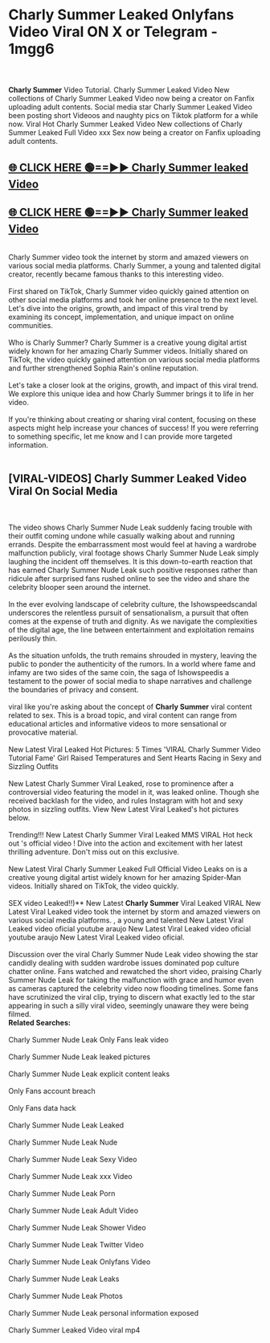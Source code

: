 <h1> Charly Summer Leaked Onlyfans Video Viral ON X or Telegram - 1mgg6 </h1>

# 
<br>
<strong>Charly Summer</strong> Video Tutorial. Charly Summer Leaked Video New collections of  Charly Summer Leaked Video now being a creator on Fanfix uploading adult contents. Social media star Charly Summer Leaked Video been posting short Videoos and naughty pics on Tiktok platform for a while now. Viral Hot Charly Summer Leaked Video New collections of Charly Summer Leaked Full Video xxx Sex now being a creator on Fanfix uploading adult contents.
<br>

## [🌐 CLICK HERE 🟢==►► Charly Summer leaked Video ](https://onlyclips.site?title=Charly_Summer&ref=git)


## [🌐 CLICK HERE 🟢==►► Charly Summer leaked Video ](https://onlyclips.site?title=Charly_Summer&ref=git)

<br>
Charly Summer video took the internet by storm and amazed viewers on various social media platforms. Charly Summer, a young and talented digital creator, recently became famous thanks to this interesting video.
<br><br>
First shared on TikTok, Charly Summer video quickly gained attention on other social media platforms and took her online presence to the next level. Let's dive into the origins, growth, and impact of this viral trend by examining its concept, implementation, and unique impact on online communities.
<br><br>
Who is Charly Summer? Charly Summer is a creative young digital artist widely known for her amazing Charly Summer videos. Initially shared on TikTok, the video quickly gained attention on various social media platforms and further strengthened Sophia Rain's online reputation.
<br><br>
Let's take a closer look at the origins, growth, and impact of this viral trend. We explore this unique idea and how Charly Summer brings it to life in her video.
<br><br>
If you're thinking about creating or sharing viral content, focusing on these aspects might help increase your chances of success! If you were referring to something specific, let me know and I can provide more targeted information.
<br><br>
<h2>[VIRAL-VIDEOS] Charly Summer Leaked Video Viral On Social Media</h2>
<br><br>
The video shows Charly Summer Nude Leak suddenly facing trouble with their outfit coming undone while casually walking about and running errands. Despite the embarrassment most would feel at having a wardrobe malfunction publicly, viral footage shows Charly Summer Nude Leak simply laughing the incident off themselves. It is this down-to-earth reaction that has earned Charly Summer Nude Leak such positive responses rather than ridicule after surprised fans rushed online to see the video and share the celebrity blooper seen around the internet.
<br><br>
In the ever evolving landscape of celebrity culture, the Ishowspeedscandal underscores the relentless pursuit of sensationalism, a pursuit that often comes at the expense of truth and dignity. As we navigate the complexities of the digital age, the line between entertainment and exploitation remains perilously thin.
<br><br>
As the situation unfolds, the truth remains shrouded in mystery, leaving the public to ponder the authenticity of the rumors. In a world where fame and infamy are two sides of the same coin, the saga of Ishowspeedis a testament to the power of social media to shape narratives and challenge the boundaries of privacy and consent.
<br><br>
viral like you're asking about the concept of <strong>Charly Summer</strong> viral content related to sex. This is a broad topic, and viral content can range from educational articles and informative videos to more sensational or provocative material.
<br><br>
New Latest Viral Leaked Hot Pictures: 5 Times 'VIRAL Charly Summer Video Tutorial Fame' Girl Raised Temperatures and Sent Hearts Racing in Sexy and Sizzling Outfits
<br><br>
New Latest Charly Summer Viral Leaked, rose to prominence after a controversial video featuring the model in it, was leaked online. Though she received backlash for the video, and rules Instagram with hot and sexy photos in sizzling outfits. View New Latest Viral Leaked's hot pictures below.
<br><br>
Trending!!! New Latest Charly Summer Viral Leaked MMS VIRAL Hot heck out 's official video ! Dive into the action and excitement with her latest thrilling adventure. Don't miss out on this exclusive.
<br><br>
New Latest Viral Charly Summer Leaked Full Official Video Leaks on  is a creative young digital artist widely known for her amazing Spider-Man videos. Initially shared on TikTok, the video quickly.
<br><br>
SEX video Leaked!!)** New Latest <strong>Charly Summer</strong> Viral Leaked VIRAL New Latest Viral Leaked video took the internet by storm and amazed viewers on various social media platforms. , a young and talented New Latest Viral Leaked video oficial youtube araujo New Latest Viral Leaked video oficial youtube araujo New Latest Viral Leaked video oficial.
<br><br>
Discussion over the viral Charly Summer Nude Leak video showing the star candidly dealing with sudden wardrobe issues dominated pop culture chatter online. Fans watched and rewatched the short video, praising Charly Summer Nude Leak for taking the malfunction with grace and humor even as cameras captured the celebrity video now flooding timelines. Some fans have scrutinized the viral clip, trying to discern what exactly led to the star appearing in such a silly viral video, seemingly unaware they were being filmed.
<br>
<strong>Related Searches:</strong>
<br><br>
Charly Summer Nude Leak Only Fans leak video
<br><br>
Charly Summer Nude Leak leaked pictures
<br><br>
Charly Summer Nude Leak explicit content leaks
<br><br>
Only Fans account breach
<br><br>
Only Fans data hack
<br><br>
Charly Summer Nude Leak Leaked
<br><br>
Charly Summer Nude Leak Nude
<br><br>
Charly Summer Nude Leak Sexy Video
<br><br>
Charly Summer Nude Leak xxx Video
<br><br>
Charly Summer Nude Leak Porn
<br><br>
Charly Summer Nude Leak Adult Video
<br><br>
Charly Summer Nude Leak Shower Video
<br><br>
Charly Summer Nude Leak Twitter Video
<br><br>
Charly Summer Nude Leak Onlyfans Video
<br><br>
Charly Summer Nude Leak Leaks
<br><br>
Charly Summer Nude Leak Photos
<br><br>
Charly Summer Nude Leak personal information exposed
<br><br>
Charly Summer Leaked Video viral mp4
